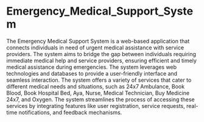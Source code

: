 # Emergency_Medical_Support_System
The Emergency Medical Support System is a web-based application that connects individuals
in need of urgent medical assistance with service providers. The system aims to bridge the
gap between individuals requiring immediate medical help and service providers, ensuring
efficient and timely medical assistance during emergencies. The system leverages web
technologies and databases to provide a user-friendly interface and seamless interaction. The
system offers a variety of services that cater to different medical needs and situations, such as
24x7 Ambulance, Book Blood, Book Hospital Bed, Aya, Nurse, Medical Technician, Buy
Medicine 24x7, and Oxygen. The system streamlines the process of accessing these services
by integrating features like user registration, service requests, real-time notifications, and
feedback mechanisms.
